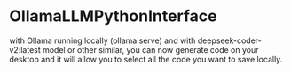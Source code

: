 # OllamaLLMPythonInterface
with Ollama running locally (ollama serve) and with deepseek-coder-v2:latest model or other similar, you can now generate code on your desktop and it will allow you to select all the code you want to save locally.
